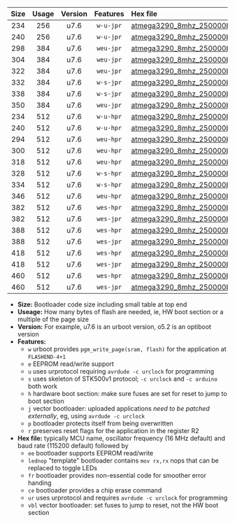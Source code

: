 |Size|Usage|Version|Features|Hex file|
|:-:|:-:|:-:|:-:|:--|
|234|256|u7.6|`w-u-jpr`|[atmega3290_8mhz_250000bps_ur_vbl.hex](https://raw.githubusercontent.com/stefanrueger/urboot/main/atmega3290_8mhz_250000bps_ur_vbl.hex)|
|240|256|u7.6|`w-u-jpr`|[atmega3290_8mhz_250000bps_lednop_ur_vbl.hex](https://raw.githubusercontent.com/stefanrueger/urboot/main/atmega3290_8mhz_250000bps_lednop_ur_vbl.hex)|
|298|384|u7.6|`weu-jpr`|[atmega3290_8mhz_250000bps_ee_ur_vbl.hex](https://raw.githubusercontent.com/stefanrueger/urboot/main/atmega3290_8mhz_250000bps_ee_ur_vbl.hex)|
|304|384|u7.6|`weu-jpr`|[atmega3290_8mhz_250000bps_ee_lednop_ur_vbl.hex](https://raw.githubusercontent.com/stefanrueger/urboot/main/atmega3290_8mhz_250000bps_ee_lednop_ur_vbl.hex)|
|322|384|u7.6|`weu-jpr`|[atmega3290_8mhz_250000bps_ee_lednop_fr_ur_vbl.hex](https://raw.githubusercontent.com/stefanrueger/urboot/main/atmega3290_8mhz_250000bps_ee_lednop_fr_ur_vbl.hex)|
|332|384|u7.6|`w-s-jpr`|[atmega3290_8mhz_250000bps_vbl.hex](https://raw.githubusercontent.com/stefanrueger/urboot/main/atmega3290_8mhz_250000bps_vbl.hex)|
|338|384|u7.6|`w-s-jpr`|[atmega3290_8mhz_250000bps_lednop_vbl.hex](https://raw.githubusercontent.com/stefanrueger/urboot/main/atmega3290_8mhz_250000bps_lednop_vbl.hex)|
|350|384|u7.6|`weu-jpr`|[atmega3290_8mhz_250000bps_ee_lednop_fr_ce_ur_vbl.hex](https://raw.githubusercontent.com/stefanrueger/urboot/main/atmega3290_8mhz_250000bps_ee_lednop_fr_ce_ur_vbl.hex)|
|234|512|u7.6|`w-u-hpr`|[atmega3290_8mhz_250000bps_ur.hex](https://raw.githubusercontent.com/stefanrueger/urboot/main/atmega3290_8mhz_250000bps_ur.hex)|
|240|512|u7.6|`w-u-hpr`|[atmega3290_8mhz_250000bps_lednop_ur.hex](https://raw.githubusercontent.com/stefanrueger/urboot/main/atmega3290_8mhz_250000bps_lednop_ur.hex)|
|294|512|u7.6|`weu-hpr`|[atmega3290_8mhz_250000bps_ee_ur.hex](https://raw.githubusercontent.com/stefanrueger/urboot/main/atmega3290_8mhz_250000bps_ee_ur.hex)|
|300|512|u7.6|`weu-hpr`|[atmega3290_8mhz_250000bps_ee_lednop_ur.hex](https://raw.githubusercontent.com/stefanrueger/urboot/main/atmega3290_8mhz_250000bps_ee_lednop_ur.hex)|
|318|512|u7.6|`weu-hpr`|[atmega3290_8mhz_250000bps_ee_lednop_fr_ur.hex](https://raw.githubusercontent.com/stefanrueger/urboot/main/atmega3290_8mhz_250000bps_ee_lednop_fr_ur.hex)|
|328|512|u7.6|`w-s-hpr`|[atmega3290_8mhz_250000bps.hex](https://raw.githubusercontent.com/stefanrueger/urboot/main/atmega3290_8mhz_250000bps.hex)|
|334|512|u7.6|`w-s-hpr`|[atmega3290_8mhz_250000bps_lednop.hex](https://raw.githubusercontent.com/stefanrueger/urboot/main/atmega3290_8mhz_250000bps_lednop.hex)|
|346|512|u7.6|`weu-hpr`|[atmega3290_8mhz_250000bps_ee_lednop_fr_ce_ur.hex](https://raw.githubusercontent.com/stefanrueger/urboot/main/atmega3290_8mhz_250000bps_ee_lednop_fr_ce_ur.hex)|
|382|512|u7.6|`wes-hpr`|[atmega3290_8mhz_250000bps_ee.hex](https://raw.githubusercontent.com/stefanrueger/urboot/main/atmega3290_8mhz_250000bps_ee.hex)|
|382|512|u7.6|`wes-jpr`|[atmega3290_8mhz_250000bps_ee_vbl.hex](https://raw.githubusercontent.com/stefanrueger/urboot/main/atmega3290_8mhz_250000bps_ee_vbl.hex)|
|388|512|u7.6|`wes-hpr`|[atmega3290_8mhz_250000bps_ee_lednop.hex](https://raw.githubusercontent.com/stefanrueger/urboot/main/atmega3290_8mhz_250000bps_ee_lednop.hex)|
|388|512|u7.6|`wes-jpr`|[atmega3290_8mhz_250000bps_ee_lednop_vbl.hex](https://raw.githubusercontent.com/stefanrueger/urboot/main/atmega3290_8mhz_250000bps_ee_lednop_vbl.hex)|
|418|512|u7.6|`wes-hpr`|[atmega3290_8mhz_250000bps_ee_lednop_fr.hex](https://raw.githubusercontent.com/stefanrueger/urboot/main/atmega3290_8mhz_250000bps_ee_lednop_fr.hex)|
|418|512|u7.6|`wes-jpr`|[atmega3290_8mhz_250000bps_ee_lednop_fr_vbl.hex](https://raw.githubusercontent.com/stefanrueger/urboot/main/atmega3290_8mhz_250000bps_ee_lednop_fr_vbl.hex)|
|460|512|u7.6|`wes-hpr`|[atmega3290_8mhz_250000bps_ee_lednop_fr_ce.hex](https://raw.githubusercontent.com/stefanrueger/urboot/main/atmega3290_8mhz_250000bps_ee_lednop_fr_ce.hex)|
|460|512|u7.6|`wes-jpr`|[atmega3290_8mhz_250000bps_ee_lednop_fr_ce_vbl.hex](https://raw.githubusercontent.com/stefanrueger/urboot/main/atmega3290_8mhz_250000bps_ee_lednop_fr_ce_vbl.hex)|

- **Size:** Bootloader code size including small table at top end
- **Useage:** How many bytes of flash are needed, ie, HW boot section or a multiple of the page size
- **Version:** For example, u7.6 is an urboot version, o5.2 is an optiboot version
- **Features:**
  + `w` urboot provides `pgm_write_page(sram, flash)` for the application at `FLASHEND-4+1`
  + `e` EEPROM read/write support
  + `u` uses urprotocol requiring `avrdude -c urclock` for programming
  + `s` uses skeleton of STK500v1 protocol; `-c urclock` and `-c arduino` both work
  + `h` hardware boot section: make sure fuses are set for reset to jump to boot section
  + `j` vector bootloader: uploaded applications *need to be patched externally*, eg, using `avrdude -c urclock`
  + `p` bootloader protects itself from being overwritten
  + `r` preserves reset flags for the application in the register R2
- **Hex file:** typically MCU name, oscillator frequency (16 MHz default) and baud rate (115200 default) followed by
  + `ee` bootloader supports EEPROM read/write
  + `lednop` "template" bootloader contains `mov rx,rx` nops that can be replaced to toggle LEDs
  + `fr` bootloader provides non-essential code for smoother error handing
  + `ce` bootloader provides a chip erase command
  + `ur` uses urprotocol and requires `avrdude -c urclock` for programming
  + `vbl` vector bootloader: set fuses to jump to reset, not the HW boot section
